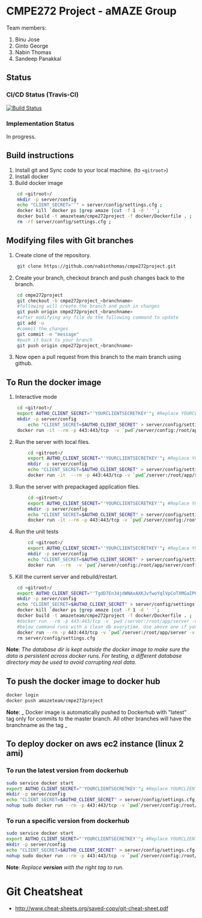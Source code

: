 # CMPE272 Project - aMAZE Group


Team members:
1. Binu Jose
2. Ginto George
3. Nabin Thomas
4. Sandeep Panakkal

## Status

### CI/CD Status (Travis-CI)
[![Build Status](https://travis-ci.org/nabinthomas/cmpe272project.svg?branch=master)](https://travis-ci.org/nabinthomas/cmpe272project)

### Implementation Status
In progress.

## Build instructions
1. Install git and Sync code to your local machine. (to ```<gitroot>```)
2. Install docker
3. Build docker image
```bash
    cd <gitroot>/
    mkdir -p server/config
    echo "CLIENT_SECRET=''" > server/config/settings.cfg ;
    docker kill `docker ps |grep amaze |cut -f 1 -d ' '`;
    docker build -t amazeteam/cmpe272project -f docker/Dockerfile . ;
    rm -rf server/config/settings.cfg ;
```
## Modifying files with Git branches
1. Create clone of the repository.
```bash
	git clone https://github.com/nabinthomas/cmpe272project.git
```
2. Create your branch, checkout branch and push changes back to the branch.
```bash
	cd cmpe272project
	git checkout -b cmpe272project_<branchname>
	#following will create the branch and push in changes
	git push origin cmpe272project_<branchname>
	#after modifying any file do the following command to update
	git add -u
	#commit the changes
	git commit -m "message"
	#push it back to your branch
	git push origin cmpe272project_<branchname>
```
3. Now open a pull request from this branch to the main branch using github.

## To Run the docker image
1. Interactive mode
```bash
    cd <gitroot>/
	export AUTHO_CLIENT_SECRET="'YOURCLIENTSECRETKEY'"; #Replace YOURCLIENTSECRETKEY with the client secret from auth0
	mkdir -p server/config
		echo "CLIENT_SECRET=$AUTHO_CLIENT_SECRET" > server/config/settings.cfg ;
    docker run -it --rm -p 443:443/tcp  -v `pwd`/server/config:/root/app/server/config  -v `pwd`/../database:/var/lib/mongodb amazeteam/cmpe272project bash
```
2. Run the server with local files.
```bash
        cd <gitroot>/
		export AUTHO_CLIENT_SECRET="'YOURCLIENTSECRETKEY'"; #Replace YOURCLIENTSECRETKEY with the client secret from auth0
		mkdir -p server/config
		echo "CLIENT_SECRET=$AUTHO_CLIENT_SECRET" > server/config/settings.cfg ;
        docker run -it  --rm -p 443:443/tcp -v `pwd`/server:/root/app/server -v `pwd`/server/config:/root/app/server/config -v `pwd`/../database:/var/lib/mongodb -v `pwd`/setup:/root/setup -v `pwd`/test:/root/test   amazeteam/cmpe272project
```
3. Run the server with prepackaged application files.
```bash
        cd <gitroot>/
		export AUTHO_CLIENT_SECRET="'YOURCLIENTSECRETKEY'"; #Replace YOURCLIENTSECRETKEY with the client secret from auth0
		mkdir -p server/config
		echo "CLIENT_SECRET=$AUTHO_CLIENT_SECRET" > server/config/settings.cfg ;
        docker run -it --rm -p 443:443/tcp -v `pwd`/server/config:/root/app/server/config -v `pwd`/../database:/var/lib/mongodb amazeteam/cmpe272project
```
4. Run the unit tests
```bash
        cd <gitroot>/
		export AUTHO_CLIENT_SECRET="'YOURCLIENTSECRETKEY'"; #Replace YOURCLIENTSECRETKEY with the client secret from auth0
		mkdir -p server/config
		echo "CLIENT_SECRET=$AUTHO_CLIENT_SECRET" > server/config/settings.cfg
        docker run  --rm  -v `pwd`/server/config:/root/app/server/config  amazeteam/cmpe272projectunittest
```
5. Kill the current server and rebuild/restart.
```bash
    cd <gitroot>/
    export AUTHO_CLIENT_SECRET="'TgdD7En34jdWNAxAXKJvfwoYqlVpCoTXMGaIPOK2_BjY_TzuOIDlpbPDaeBDnpaZ'"; #Replace YOURCLIENTSECRETKEY with the client secret from auth0
	mkdir -p server/config
	echo "CLIENT_SECRET=$AUTHO_CLIENT_SECRET" > server/config/settings.cfg ;
	docker kill `docker ps |grep amaze |cut -f 1 -d ' '`;
	docker build -t amazeteam/cmpe272project -f docker/Dockerfile . ;
	#docker run --rm -p 443:443/tcp -v `pwd`/server:/root/app/server -v `pwd`/server/config:/root/app/server/config -v `pwd`/../database:/var/lib/mongodb -v `pwd`/setup:/root/setup -v `pwd`/test:/root/test -v `pwd`/../data:/root/app/server/dbsetup/data  -it amazeteam/cmpe272project
	#below command runs with a clean db everytime. Use above one if you want to reuse db from prev instance, but you may need to skip imports in that case.
	docker run --rm -p 443:443/tcp -v `pwd`/server:/root/app/server -v `pwd`/server/config:/root/app/server/config -v `pwd`/setup:/root/setup -v `pwd`/test:/root/test -v `pwd`/../data:/root/app/server/dbsetup/data  -it amazeteam/cmpe272project
	rm server/config/settings.cfg
 ```
**Note**: _The database dir is kept outside the docker image to make sure the data is persistent across docker runs. For testing, a different database directory may be used to avoid corrupting real data._
## To push the docker image to docker hub
```bash
docker login
docker push amazeteam/cmpe272project
```
**Note**: _ Docker image is automatically pushed to Dockerhub with "latest" tag only for commits to the master branch. All other branches will have the branchname as the tag _

## To deploy docker on aws ec2 instance (linux 2 ami)
### To run the latest version from dockerhub
```bash
sudo service docker start
export AUTHO_CLIENT_SECRET="'YOURCLIENTSECRETKEY'"; #Replace YOURCLIENTSECRETKEY with the client secret from auth0
mkdir -p server/config
echo "CLIENT_SECRET=$AUTHO_CLIENT_SECRET" > server/config/settings.cfg ;
nohup sudo docker run --rm -p 443:443/tcp -v `pwd`/server/config:/root/app/server/config  amazeteam/cmpe272project
```
### To run a specific version from dockerhub
```bash
sudo service docker start
export AUTHO_CLIENT_SECRET="'YOURCLIENTSECRETKEY'"; #Replace YOURCLIENTSECRETKEY with the client secret from auth0
mkdir -p server/config
echo "CLIENT_SECRET=$AUTHO_CLIENT_SECRET" > server/config/settings.cfg ;
nohup sudo docker run --rm -p 443:443/tcp -v `pwd`/server/config:/root/app/server/config  amazeteam/cmpe272project:version
```
**Note**: _Replace **version** with the right tag to run._
# Git Cheatsheat
- http://www.cheat-sheets.org/saved-copy/git-cheat-sheet.pdf

